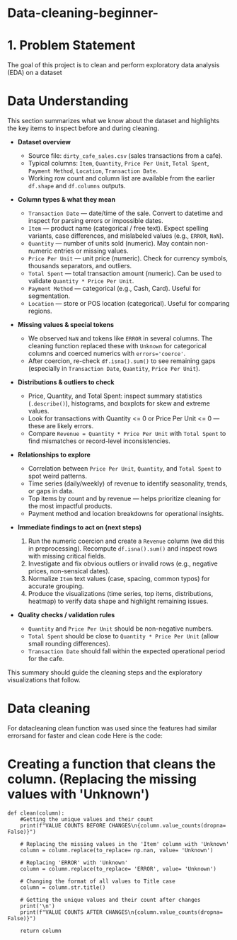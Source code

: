 # Data-cleaning-beginner-
# 1. Problem Statement
The goal of this project is to clean and perform exploratory data analysis (EDA) on a dataset

# Data Understanding

This section summarizes what we know about the dataset and highlights the key items to inspect before and during cleaning.

- **Dataset overview**
  - Source file: `dirty_cafe_sales.csv` (sales transactions from a cafe).
  - Typical columns: `Item`, `Quantity`, `Price Per Unit`, `Total Spent`, `Payment Method`, `Location`, `Transaction Date`.
  - Working row count and column list are available from the earlier `df.shape` and `df.columns` outputs.

- **Column types & what they mean**
  - `Transaction Date` — date/time of the sale. Convert to datetime and inspect for parsing errors or impossible dates.
  - `Item` — product name (categorical / free text). Expect spelling variants, case differences, and mislabeled values (e.g., `ERROR`, `NaN`).
  - `Quantity` — number of units sold (numeric). May contain non-numeric entries or missing values.
  - `Price Per Unit` — unit price (numeric). Check for currency symbols, thousands separators, and outliers.
  - `Total Spent` — total transaction amount (numeric). Can be used to validate `Quantity * Price Per Unit`.
  - `Payment Method` — categorical (e.g., Cash, Card). Useful for segmentation.
  - `Location` — store or POS location (categorical). Useful for comparing regions.

- **Missing values & special tokens**
  - We observed `NaN` and tokens like `ERROR` in several columns. The cleaning function replaced these with `Unknown` for categorical columns and coerced numerics with `errors='coerce'`.
  - After coercion, re-check `df.isna().sum()` to see remaining gaps (especially in `Transaction Date`, `Quantity`, `Price Per Unit`).

- **Distributions & outliers to check**
  - Price, Quantity, and Total Spent: inspect summary statistics (`.describe()`), histograms, and boxplots for skew and extreme values.
  - Look for transactions with Quantity <= 0 or Price Per Unit <= 0 — these are likely errors.
  - Compare `Revenue = Quantity * Price Per Unit` with `Total Spent` to find mismatches or record-level inconsistencies.

- **Relationships to explore**
  - Correlation between `Price Per Unit`, `Quantity`, and `Total Spent` to spot weird patterns.
  - Time series (daily/weekly) of revenue to identify seasonality, trends, or gaps in data.
  - Top items by count and by revenue — helps prioritize cleaning for the most impactful products.
  - Payment method and location breakdowns for operational insights.

- **Immediate findings to act on (next steps)**
  1. Run the numeric coercion and create a `Revenue` column (we did this in preprocessing). Recompute `df.isna().sum()` and inspect rows with missing critical fields.
  2. Investigate and fix obvious outliers or invalid rows (e.g., negative prices, non-sensical dates).
  3. Normalize `Item` text values (case, spacing, common typos) for accurate grouping.
  4. Produce the visualizations (time series, top items, distributions, heatmap) to verify data shape and highlight remaining issues.

- **Quality checks / validation rules**
  - `Quantity` and `Price Per Unit` should be non-negative numbers.
  - `Total Spent` should be close to `Quantity * Price Per Unit` (allow small rounding differences).
  - `Transaction Date` should fall within the expected operational period for the cafe.

This summary should guide the cleaning steps and the exploratory visualizations that follow. 

# Data cleaning
For datacleaning clean function was used since the features had similar errorsand for faster and clean code
Here is the code:

# Creating a function that cleans the column. (Replacing the missing values with 'Unknown')
    def clean(column):
        #Getting the unique values and their count
        print(f"VALUE COUNTS BEFORE CHANGES\n{column.value_counts(dropna= False)}")

        # Replacing the missing values in the 'Item' column with 'Unknown'
        column = column.replace(to_replace= np.nan, value= 'Unknown')

        # Replacing 'ERROR' with 'Unknown'
        column = column.replace(to_replace= 'ERROR', value= 'Unknown')

        # Changing the format of all values to Title case
        column = column.str.title()

        # Getting the unique values and their count after changes
        print('\n')
        print(f"VALUE COUNTS AFTER CHANGES\n{column.value_counts(dropna= False)}")

        return column 




